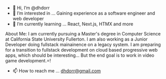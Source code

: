 - 👋 Hi, I’m @dhdorr
- 👀 I’m interested in ... Gaining experience as a software engineer and web developer
- 🌱 I’m currently learning ... React, Next.js, HTMX and more

About Me: I am currently pursuing a Master's degree in Computer Science at California State University Fullerton. I am also working as a Junior Developer doing fullstack mainainence on a legacy system. I am preparing for a transition to fullstack development on cloud based progressive web apps, which should be interesting... But the end goal is to work in video game development.=!

- 📫 How to reach me ... dhdorr@gmail.com

<!---
dhdorr/dhdorr is a ✨ special ✨ repository because its `README.md` (this file) appears on your GitHub profile.
You can click the Preview link to take a look at your changes.
--->
